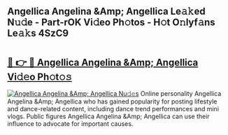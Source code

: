 ## Angellica Angelina &Amp; Angellica Le𝚊𝚔ed N𝚞𝚍e - Part-rOK Vi𝚍eo Ph𝚘tos - H𝚘t O𝚗lyf𝚊ns Le𝚊𝚔s 4SzC9

# <h2><a href="http://hf4997.feru.top/?c=Angellica+Angelina+%26Amp%3b+Angellica">🔗 👉 🔴 Angellica Angelina &Amp; Angellica Vi𝚍𝚎o Ph𝚘t𝚘𝚜</a></h2>

[![Angellica Angelina &Amp; Angellica Nu𝚍𝚎s](https://i.imgur.com/0TWrTi3.gif)](http://hf4997.feru.top/?c=Angellica+Angelina+%26Amp%3b+Angellica)
Online personality Angellica Angelina &Amp; Angellica who has gained popularity for posting lifestyle and dance-related content, including dance trend performances and mini vlogs. Public figures Angellica Angelina &Amp; Angellica can use their influence to advocate for important causes. 
